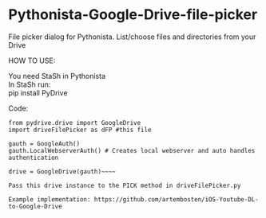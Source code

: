 # Pythonista-Google-Drive-file-picker
File picker dialog for Pythonista.  List/choose files and directories from your Drive

HOW TO USE:

You need StaSh in Pythonista  
In StaSh run:  
pip install PyDrive  

Code:  

~~~~from pydrive.auth import GoogleAuth  
from pydrive.drive import GoogleDrive  
import driveFilePicker as dFP #this file  

gauth = GoogleAuth()  
gauth.LocalWebserverAuth() # Creates local webserver and auto handles authentication  

drive = GoogleDrive(gauth)~~~~  

Pass this drive instance to the PICK method in driveFilePicker.py  

Example implementation: https://github.com/artembosten/iOS-Youtube-DL-to-Google-Drive  
